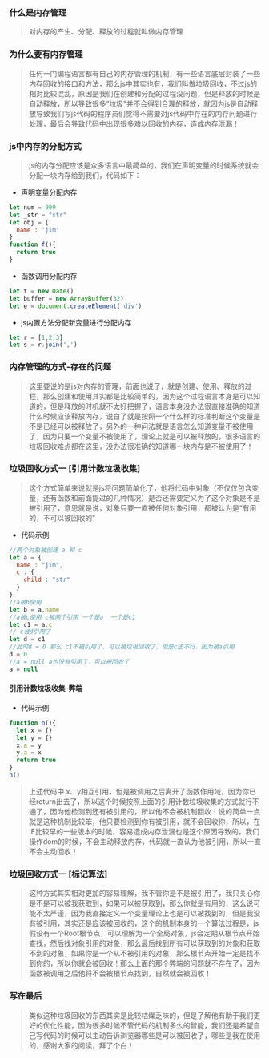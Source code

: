 <!--
 * @use: 
 * @description: 
 * @SpecialInstructions: 无
 * @Author: clearlove
 * @Date: 2024-03-15 09:33:56
 * @FilePath: /websiteContent/src/view/articleRecords/MD/cal.md
-->
### 什么是内存管理

> 对内存的产生、分配、释放的过程就叫做内存管理

### 为什么要有内存管理

> 任何一门编程语言都有自己的内存管理的机制，有一些语言底层封装了一些内存回收的接口和方法，那么js中其实也有，我们叫做垃圾回收，不过js的相对比较混乱，原因是我们在创建和分配的过程没问题，但是释放的时候是自动释放，所以导致很多“垃圾”并不会得到合理的释放，就因为js是自动释放导致我们写js代码的程序员们觉得不需要对js代码中存在的内存问题进行处理，最后会导致代码中出现很多难以回收的内存，造成内存泄漏！

### js中内存的分配方式

> js的内存分配应该是众多语言中最简单的，我们在声明变量的时候系统就会分配一块内存给到我们，代码如下：

- 声明变量分配内存

```js
let num = 999
let _str = "str"
let obj = {
  name : 'jim'
}
function f(){
  return true
}
```

- 函数调用分配内存

```js
let t = new Date()
let buffer = new ArrayBuffer(32)
let e = document.createElement('div')
```

- js内置方法分配新变量进行分配内存

```js
let r = [1,2,3]
let s = r.join(',')
```



### 内存管理的方式-存在的问题

> 这里要说的是js对内存的管理，前面也说了，就是创建、使用、释放的过程，那么创建和使用其实都是比较简单的，因为这个过程语言本身是可以知道的，但是释放的时机就不太好把握了，语言本身没办法很直接准确的知道什么时候应该释放内存，说白了就是按照一个什么样的标准判断这个变量是不是已经可以被释放了，另外的一种问法就是语言怎么知道变量不被使用了，因为只要一个变量不被使用了，理论上就是可以被释放的，很多语言的垃圾回收难点都在这里，没办法很准确的知道哪一块内存是不被使用了！

### 垃圾回收方式一 [引用计数垃圾收集]

> 这个方式简单来说就是js将问题简单化了，他将代码中对象（不仅仅包含变量，还有函数和前面提过的几种情况）是否还需要定义为了这个对象是不是被引用了，意思就是说，对象只要一直被任何对象引用，都被认为是“有用的，不可以被回收的”

- 代码示例

```js
//两个对象被创建 a 和 c
let a = {
  name : "jim", 
  c : {
    child : "str"
  }
}
//a被b使用
let b = a.name
//a被c使用 c被两个引用 一个是a  一个是c1
let c1 = a.c
// c被d引用了
let d = c1
//此时d = 0 那么 c1不被引用了，可以被垃圾回收了，但是c还不行，因为被a引用
d = 0
//a = null a也没有引用了，可以被回收了
a = null
```

#### 引用计数垃圾收集-弊端

- 代码示例

```js
function n(){
  let x = {}
  let y = {}
  x.a = y
  y.a = x
  return true
}
n()
```

> 上述代码中 x、y相互引用，但是被调用之后离开了函数作用域，因为你已经return出去了，所以这个时候按照上面的引用计数垃圾收集的方式就行不通了，因为他检测到还有被引用的，所以他不会被机制回收！说的简单一点就是这种机制比较笨，他只要检测到你有被引用，就不会回收你，所以，在IE比较早的一些版本的时候，容易造成内存泄漏也是这个原因导致的，我们操作dom的时候，不会主动释放内存，代码就一直认为他被引用，所以一直不会主动回收！

### 垃圾回收方式一 [标记算法]

> 这种方式其实相对更加的容易理解，我不管你是不是被引用了，我只关心你是不是可以被我获取到，如果可以被获取到，那么你就是有用的，这么说可能不太严谨，因为我直接定义一个变量理论上也是可以被找到的，但是我没有被引用，其实还是应该被回收的，这个的机制本身的一个算法过程是，js假设有一个Root根节点，可以理解为一个全局对象，js会定期从根节点开始查找，然后找对象引用的对象，那么最后找到所有可以获取到的对象和获取不到的对象，如果你是一个从不被引用的对象，那么根节点开始一定是找不到你的，所以你就会被回收！那么上面的那个弊端的问题就不存在了，因为函数被调用之后他将不会被根节点找到，自然就会被回收！

### 写在最后

> 类似这种垃圾回收的东西其实是比较枯燥乏味的，但是了解他有助于我们更好的优化性能，因为很多时候不管代码的机制多么的智能，我们还是希望自己写代码的时候可以主动告诉浏览器哪些是可以被回收了，哪些是我在使用的，感谢大家的阅读，拜了个白！









